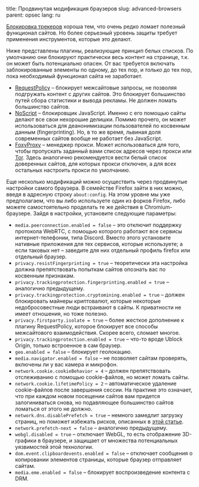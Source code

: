 title: Продвинутая модификация браузеров
slug: advanced-browsers
parent: opsec
lang: ru

[Блокировка трекеров](/pages/trackers.html) хороша тем, что очень редко ломает полезный функционал сайтов. Но более серьезный уровень защиты требует применения инструментов, которые это делают.

Ниже представлены плагины, реализующие принцип белых списков. По умолчанию они блокируют практически весь контент на странице, т.к. он может быть потенциально опасен. От вас требуется включать заблокированные элементы по одному, до тех пор, и *только* до тех пор, пока необходимый функционал сайта не заработает.

- [RequestPolicy](https://requestpolicycontinued.github.io/) – блокирует межсайтовые запросы, не позволяя подгружать контент с других сайтов. Это блокирует большинство путей сбора статистики и вывода рекламы. Не должен ломать большинство сайтов.
- [NoScript](https://noscript.net/getit/) – блокировщик JavaScript. Именно с его помощью сайты делают все свои нехорошие делишки. Помимо прочего, он может использоваться для деанонимизации пользователей по косвенным данным (fingerprinting). Но, в то же время, львиная доля современных сайтов вообще не работает без JavaScript.
- [FoxyProxy](https://addons.mozilla.org/en-US/firefox/addon/foxyproxy-standard/) – менеджер прокси. Может использоваться для того, чтобы пропускать заданный вами список адресов через прокси или [Tor](/pages/tor.html). Здесь аналогично рекомендуется вести белый список доверенных сайтов, для которых прокси отключен, а для всех остальных настроить прокси по умолчанию.

Еще несколько модификаций можно осуществить через продвинутые настройки самого браузера. В семействе Firefox зайти в них можно, введя в адресную строку `about:config`. На этом уровне мы уже предполагаем, что вы либо используете один из форков Firefox, либо можете самостоятельно проделать те же действия в Chromium-браузере. Зайдя в настройки, установите следующие параметры:

- `media.peerconnection.enabled = false` – это отключит поддержку протокола WebRTC, с помощью которого работают все сервисы интернет-телефонии, типа Discord. Вместо этого установите нативные приложения для тех сервисов, которые используете; а если таковых нет – заведите для них отдельный профиль firefox или отдельный браузер.
- `privacy.resistFingerprinting = true` – теоретически эта настройка должна препятствовать попыткам сайтов опознать вас по косвенным признакам.
- `privacy.trackingprotection.fingerprinting.enabled = true` – аналогично предыдущему.
- `privacy.trackingprotection.cryptomining.enabled = true` – должен блокировать майнеры криптовалют, которые некоторые недобросовестные люди встраивают в сайты. К приватности не имеет отношения, но тоже полезно.
- `privacy.firstparty.isolate = true` – более жесткое дополнение к плагину RequestPolicy, которое блокирует все способы межсайтового взаимодействия. Скорее всего, сломает многое.
- `privacy.trackingprotection.enabled = true` – что-то вроде Ublock Origin, только встроенное в сам браузер.
- `geo.enabled = false` – блокирует геолокацию.
- `media.navigator.enabled = false` – не позволяет сайтам проверять, включены ли у вас камера и микрофон.
- `network.cookie.cookieBehavior = 4` – должен препятствовать отслеживанию с помощью cookie-файлов, но может ломать сайты.
- `network.cookie.lifetimePolicy = 2` – автоматическое удаление cookie-файлов после завершения сессии. На практике это означает, что при каждом новом посещении сайтов вам придется залогиниваться снова, но подавляющее большинство сайтов ломаться от этого не должно.
- `network.dns.disablePrefetch = true` – немного замедлит загрузку страниц, но поможет избежать рисков, описанных в [этой статье](https://www.usenix.org/legacy/events/leet10/tech/full_papers/Krishnan.pdf).
- `network.prefetch-next = false` – аналогично предыдущему.
- `webgl.disabled = true` – отключает WebGL, то есть отображение 3D-графики в браузере, и защищает от множества потенциальных уязвимостей этой технологии.
- `dom.event.clipboardevents.enabled = false` – отключает сообщения о копировании элементов страницы, которые браузер отправляет сайтам.
- `media.eme.enabled = false` – блокирует воспроизведение контента с DRM.
